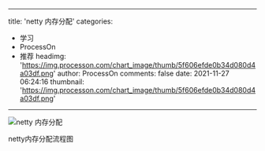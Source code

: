 
---
title: 'netty 内存分配'
categories: 
 - 学习
 - ProcessOn
 - 推荐
headimg: 'https://img.processon.com/chart_image/thumb/5f606efde0b34d080d4a03df.png'
author: ProcessOn
comments: false
date: 2021-11-27 06:24:16
thumbnail: 'https://img.processon.com/chart_image/thumb/5f606efde0b34d080d4a03df.png'
---

<div>   
<img class="thumb" alt="netty 内存分配" src="https://img.processon.com/chart_image/thumb/5f606efde0b34d080d4a03df.png" referrerpolicy="no-referrer">
<p>netty内存分配流程图</p>  
</div>
            